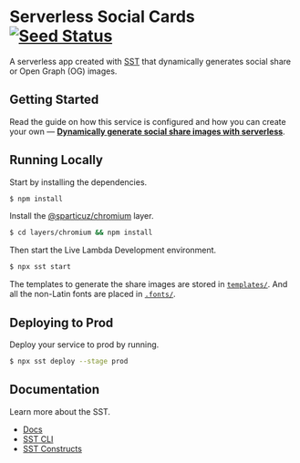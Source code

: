 # Serverless Social Cards [![Seed Status](https://api.seed.run/anomaly/social-cards/stages/main/build_badge)](https://console.seed.run/anomaly/social-cards)

A serverless app created with [SST](https://github.com/sst/sst) that dynamically generates social share or Open Graph (OG) images.

## Getting Started

Read the guide on how this service is configured and how you can create your own — [**Dynamically generate social share images with serverless**](https://sst.dev/chapters/dynamically-generate-social-share-images-with-serverless.html).

## Running Locally

Start by installing the dependencies.

``` bash
$ npm install
```

Install the [@sparticuz/chromium](https://github.com/Sparticuz/chromium) layer.

``` bash
$ cd layers/chromium && npm install
```

Then start the Live Lambda Development environment.

``` bash
$ npx sst start
```

The templates to generate the share images are stored in [`templates/`](https://github.com/sst/social-cards/tree/main/templates). And all the non-Latin fonts are placed in [`.fonts/`](https://github.com/sst/social-cards/tree/main/.fonts).

## Deploying to Prod

Deploy your service to prod by running.

``` bash
$ npx sst deploy --stage prod
```

## Documentation

Learn more about the SST.

- [Docs](https://docs.sst.dev/)
- [SST CLI](https://docs.sst.dev/packages/sst)
- [SST Constructs](https://docs.sst.dev/constructs)
